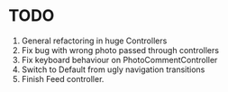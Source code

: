 # TODO

1. General refactoring in huge Controllers 
2. Fix bug with wrong photo passed through controllers
3. Fix keyboard behaviour on PhotoCommentController
4. Switch to Default from ugly navigation transitions
5. Finish Feed controller.
